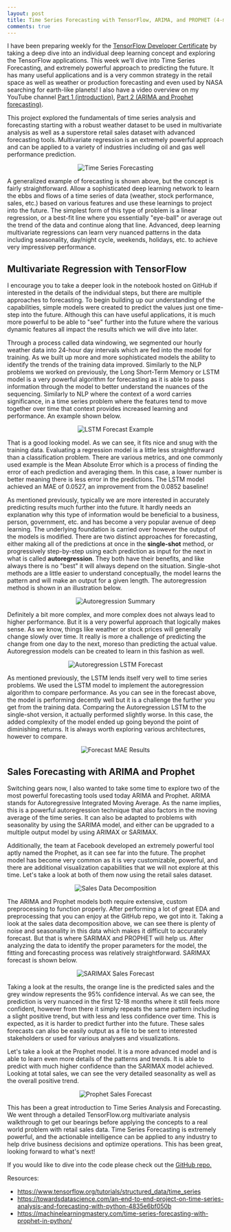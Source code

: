 ```yaml
---
layout: post
title: Time Series Forecasting with TensorFlow, ARIMA, and PROPHET (4-min read)
comments: true
---
```

I have been preparing weekly for the <a href="https://www.tensorflow.org/certificate" target="_blank">TensorFlow Developer Certificate</a> by taking a deep dive into an individual deep learning concept and exploring the TensorFlow applications.  This week we'll dive into Time Series Forecasting, and extremely powerful approach to predicting the future.  It has many useful applications and is a very common strategy in the retail space as well as weather or production forecasting and even used by NASA searching for earth-like planets! I also have a video overview on my YouTube channel <a href="https://youtu.be/v4C6G5TCfno" target="_blank">Part 1 (introduction)</a>, <a href="https://youtu.be/Ub_DpG9lZoQ" target="_blank">Part 2 (ARIMA and Prophet forecasting)</a>.

This project explored the fundamentals of time series analysis and forecasting starting with a robust weather dataset to be used in multivariate analysis as well as a superstore retail sales dataset with advanced forecasting tools.  Multivariate regression is an extremely powerful approach and can be applied to a variety of industries including oil and gas well performance prediction.

<p align="center">
    <img src="../images/time_series.jpg" id="tsa" alt="Time Series Forecasting">
</p>

A generalized example of forecasting is shown above, but the concept is fairly straightforward.  Allow a sophisticated deep learning network to learn the ebbs and flows of a time series of data (weather, stock performance, sales, etc.) based on various features and use these learnings to project into the future.  The simplest form of this type of problem is a linear regression, or a best-fit line where you essentially "eye-ball" or average out the trend of the data and continue along that line.  Advanced, deep learning multivariate regressions can learn very nuanced patterns in the data including seasonality, day/night cycle, weekends, holidays, etc. to achieve very impressivep performance.

## Multivariate Regression with TensorFlow ##

I encourage you to take a deeper look in the notebook hosted on GitHub if interested in the details of the individual steps, but there are multiple approaches to forecasting.  To begin building up our understanding of the capabilities, simple models were created to predict the values just one time-step into the future.  Although this can have useful applications, it is much more powerful to be able to "see" further into the future where the various dynamic features all impact the results which we will dive into later.

Through a process called data windowing, we segmented our hourly weather data into 24-hour day intervals which are fed into the model for training.  As we built up more and more sophisticated models the ability to identify the trends of the training data improved.  Similarly to the NLP problems we worked on previously, the Long Short-Term Memory or LSTM model is a very powerful algorithm for forecasting as it is able to pass information through the model to better understand the nuances of the sequencing.  Similarly to NLP where the context of a word carries significance, in a time series problem where the features tend to move together over time that context provides increased learning and performance.  An example shown below. 

<p align="center">
    <img src="../images/lstm_forecast.jpg" id="lstm" alt="LSTM Forecast Example">
</p>

That is a good looking model.  As we can see, it fits nice and snug with the training data.  Evaluating a regression model is a little less straightforward than a classification problem.  There are various metrics, and one commonly used example is the Mean Absolute Error which is a process of finding the error of each prediction and averaging them.  In this case, a lower number is better meaning there is less error in the predictions.  The LSTM model achieved an MAE of 0.0527, an improvement from the 0.0852 baseline!

As mentioned previously, typically we are more interested in accurately predicting results much further into the future.  It hardly needs an explanation why this type of information would be beneficial to a business, person, government, etc. and has become a very popular avenue of deep learning.  The underlying foundation is carried over however the output of the models is modified.  There are two distinct approaches for forecasting, either making all of the predictions at once in the **single-shot** method, or progressively step-by-step using each prediction as input for the next in what is called **autoregression**.  They both have their benefits, and like always there is no "best" it will always depend on the situation.  Single-shot methods are a little easier to understand conceptually, the model learns the pattern and will make an output for a given length.  The autoregression method is shown in an illustration below.

<p align="center">
    <img src="../images/autoregression.jpg" id="ar" alt="Autoregression Summary">
</p>

Definitely a bit more complex, and more complex does not always lead to higher performance.  But it is a very powerful approach that logically makes sense.  As we know, things like weather or stock prices will generally change slowly over time.  It really is more a challenge of predicting the change from one day to the next, moreso than predicting the actual value.  Autoregression models can be created to learn in this fashion as well.

<p align="center">
    <img src="../images/ar_lstm.jpg" id="ar-lstm" alt="Autoregression LSTM Forecast">
</p>

As mentioned previously, the LSTM lends itself very well to time series problems.  We used the LSTM model to implement the autoregression algorithm to compare performance.  As you can see in the forecast above, the model is performing decently well but it is a challenge the further you get from the training data.  Comparing the Autoregression LSTM to the single-shot version, it actually performed slightly worse.  In this case, the added complexity of the model ended up going beyond the point of diminishing returns.  It is always worth exploring various architectures, however to compare.

<p align="center">
    <img src="../images/results.jpg" id="results" alt="Forecast MAE Results">
</p>

## Sales Forecasting with ARIMA and Prophet ##

Switching gears now, I also wanted to take some time to explore two of the most powerful forecasting tools used today ARIMA and Prophet.  ARIMA stands for Autoregressive Integrated Moving Average.  As the name implies, this is a powerful autoregression technique that also factors in the moving average of the time series.  It can also be adapted to problems with seasonality by using the SARIMA model, and either can be upgraded to a multiple output model by using ARIMAX or SARIMAX.

Additionally, the team at Facebook developed an extremely powerful tool aptly named the Prophet, as it can see far into the future.  The prophet model has become very common as it is very customizable, powerful, and there are additional visualization capabilities that we will not explore at this time.  Let's take a look at both of them now using the retail sales dataset.

<p align="center">
    <img src="../images/sales_decomposition.jpg" id="decomposition" alt="Sales Data Decomposition">
</p>

The ARIMA and Prophet models both require extensive, custom preprocessing to function properly.  After performing a lot of great EDA and preprocessing that you can enjoy at the GitHub repo, we got into it.  Taking a look at the sales data decomposition above, we can see there is plenty of noise and seasonality in this data which makes it difficult to accurately forecast.  But that is where SARIMAX and PROPHET will help us.  After analyzing the data to identify the proper parameters for the model, the fitting and forecasting process was relatively straightforward.  SARIMAX forecast is shown below.

<p align="center">
    <img src="../images/sarimax_forecast.jpg" id="sarimax" alt="SARIMAX Sales Forecast">
</p>

Taking a look at the results, the orange line is the predicted sales and the grey window represents the 95% confidence interval.  As we can see, the prediction is very nuanced in the first 12-18 months where it still feels more confident, however from there it simply repeats the same pattern including a slight positive trend, but with less and less confidence over time.  This is expected, as it is harder to predict further into the future.  These sales forecasts can also be easily output as a file to be sent to interested stakeholders or used for various analyses and visualizations.

Let's take a look at the Prophet model.  It is a more advanced model and is able to learn even more details of the patterns and trends.  It is able to predict with much higher confidence than the SARIMAX model achieved.  Looking at total sales, we can see the very detailed seasonality as well as the overall positive trend.

<p align="center">
    <img src="../images/prophet_forecast.jpg" id="prophet" alt="Prophet Sales Forecast">
</p>

This has been a great introduction to Time Series Analysis and Forecasting.  We went through a detailed TensorFlow.org multivariate analysis walkthrough to get our bearings before applying the concepts to a real world problem with retail sales data.  Time Series Forecasting is extremely powerful, and the actionable intelligence can be applied to any industry to help drive business decisions and optimize operations.  This has been great, looking forward to what's next!

If you would like to dive into the code please check out the <a href="https://github.com/polzinben/Time-Series-Forecasting" target="_blank">GitHub repo.</a>

Resources:
- https://www.tensorflow.org/tutorials/structured_data/time_series
- https://towardsdatascience.com/an-end-to-end-project-on-time-series-analysis-and-forecasting-with-python-4835e6bf050b
- https://machinelearningmastery.com/time-series-forecasting-with-prophet-in-python/
